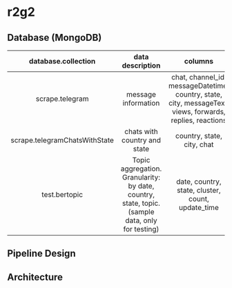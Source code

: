 # r2g2

## Database (MongoDB)

|     database.collection      |       data description       |                                          columns                                           |                data volume                 |
|:----------------------------:|:----------------------------:|:------------------------------------------------------------------------------------------:|:------------------------------------------:|
|       scrape.telegram        |  message information  | chat, channel_id, messageDatetime, country, state, city, messageText, views, forwards, replies, reactions | 2,303,765 (Switzerland+Germany) 2023.09.07 |
|scrape.telegramChatsWithState| chats with country and state |country, state, city, chat|61|
|test.bertopic| Topic aggregation. Granularity: by date, country, state, topic. (sample data, only for testing) |date, country, state, cluster, count, update_time|14|

## Pipeline Design

## Architecture

